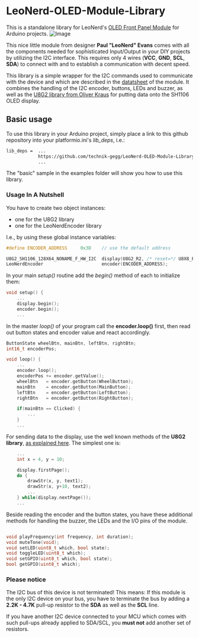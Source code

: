 # LeoNerd-OLED-Module-Library

This is a standalone library for LeoNerd's [OLED Front Panel Module](https://www.tindie.com/products/leonerd/oled-front-panel-module/) for Arduino projects.
![Image](https://cdn.tindiemedia.com/images/resize/vT8K8YJx4fqYTFgQj5vLBKUB6yM=/p/full-fit-in/2400x1600/i/46252/products/2019-02-09T14%3A52%3A38.181Z-IMG_6938.jpg)

This nice little module from designer **Paul "LeoNerd" Evans** comes with all the components needed for sophisticated Input/Output in your DIY projects by utilizing the I2C interface. This requires only 4 wires (**VCC**, **GND**, **SCL**, **SDA**) to connect with and to establish a communication with decent speed.

This library is a simple wrapper for the I2C commands used to communicate with the device and which are described in the [datatsheet](https://d3s5r33r268y59.cloudfront.net/datasheets/16167/2020-09-09-16-08-39/driver.pdf) of the module.
It combines the handling of the I2C encoder, buttons, LEDs and buzzer, as well as the [U8G2 library from Oliver Kraus](https://github.com/olikraus/u8g2) for putting data onto the SH1106 OLED display.

## Basic usage

To use this library in your Arduino project, simply place a link to this github repository into your platformio.ini's *lib_deps*, i.e.:

```bash
lib_deps =  ...
            https://github.com/technik-gegg/LeoNerd-OLED-Module-Library.git
            ...
```

The "basic" sample in the examples folder will show you how to use this library.

### Usage In A Nutshell

You have to create two object instances:

+ one for the U8G2 library
+ one for the LeoNerdEncoder library

I.e., by using these global instance variables:

```cpp
#define ENCODER_ADDRESS     0x3D    // use the default address

U8G2_SH1106_128X64_NONAME_F_HW_I2C  display(U8G2_R2, /* reset=*/ U8X8_PIN_NONE);
LeoNerdEncoder                      encoder(ENCODER_ADDRESS);

```

In your main *setup()* routine add the *begin()* method of each to initialize them:

```cpp
void setup() {
    ...
    display.begin();
    encoder.begin();
    ...
```

In the master *loop()* of your program call the **encoder.loop()** first, then read out button states and encoder value and react accordingly.

```cpp
ButtonState wheelBtn, mainBtn, leftBtn, rightBtn;
int16_t encoderPos;

void loop() {
    ...
    encoder.loop();
    encoderPos += encoder.getValue();
    wheelBtn   = encoder.getButton(WheelButton);
    mainBtn    = encoder.getButton(MainButton);
    leftBtn    = encoder.getButton(LeftButton);
    rightBtn   = encoder.getButton(RightButton);

    if(mainBtn == Clicked) {
        ...
    }
    ...
```

For sending data to the display, use the well known methods of the **U8G2 library**, [as explained here](https://github.com/olikraus/u8g2/wiki/u8g2reference). The simplest one is:

```cpp
    ...
    int x = 4, y = 10;

    display.firstPage();
    do {
        drawStr(x, y, text1);
        drawStr(x, y+10, text2);
        ...
    } while(display.nextPage());
    ...
```

Beside reading the encoder and the button states, you have these additional methods for handling the buzzer, the LEDs and the I/O pins of the module.

```cpp

void playFrequency(int frequency, int duration);
void muteTone(void);
void setLED(uint8_t which, bool state);
void toggleLED(uint8_t which);
void setGPIO(uint8_t which, bool state);
bool getGPIO(uint8_t which);
```

### Please notice

The I2C bus of this device is not terminated!
This means: If this module is the only I2C device on your bus, you have to terminate the bus by adding a **2.2K - 4.7K** pull-up resistor to the **SDA** as well as the **SCL** line.

If you have another I2C device connected to your MCU which comes with such pull-ups already applied to SDA/SCL, you **must not** add another set of resistors.
